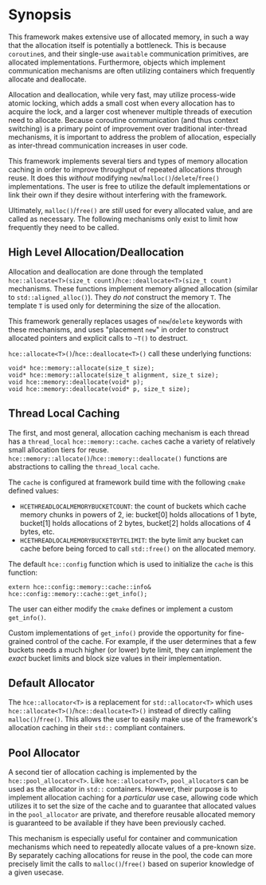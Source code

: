 # Synopsis 
This framework makes extensive use of allocated memory, in such a way that the allocation itself is potentially a bottleneck. This is because `coroutine`s, and their single-use `awaitable` communication primitives, are allocated implementations. Furthermore, objects which implement communication mechanisms are often utilizing containers which frequently allocate and deallocate.

Allocation and deallocation, while very fast, may utilize process-wide atomic locking, which adds a small cost when every allocation has to acquire the lock, and a larger cost whenever multiple threads of execution need to allocate. Because coroutine communication (and thus context switching) is a primary point of improvement over traditional inter-thread mechanisms, it is important to address the problem of allocation, especially as inter-thread communication increases in user code.

This framework implements several tiers and types of memory allocation caching in order to improve throughput of repeated allocations through reuse. It does this *without* modifying `new`/`malloc()`/`delete`/`free()` implementations. The user is free to utilize the default implementations or link their own if they desire without interfering with the framework. 

Ultimately, `malloc()`/`free()` are *still* used for every allocated value, and are called as necessary. The following mechanisms only exist to limit how frequently they need to be called.

## High Level Allocation/Deallocation
Allocation and deallocation are done through the templated `hce::allocate<T>(size_t count)`/`hce::deallocate<T>(size_t count)` mechanisms. These functions implement memory aligned allocation (similar to `std::aligned_alloc()`). They *do not* construct the memory `T`. The template `T` is used only for determining the size of the allocation. 

This framework generally replaces usages of `new`/`delete` keywords with these mechanisms, and uses "placement `new`" in order to construct allocated pointers and explicit calls to `~T()` to destruct.

`hce::allocate<T>()`/`hce::deallocate<T>()` call these underlying functions:
```
void* hce::memory::allocate(size_t size);
void* hce::memory::allocate(size_t alignment, size_t size);
void hce::memory::deallocate(void* p);
void hce::memory::deallocate(void* p, size_t size);
```

## Thread Local Caching
The first, and most general, allocation caching mechanism is each thread has a `thread_local` `hce::memory::cache`. `cache`s cache a variety of relatively small allocation tiers for reuse. `hce::memory::allocate()`/`hce::memory::deallocate()` functions are abstractions to calling the `thread_local` `cache`.

The `cache` is configured at framework build time with the following `cmake` defined values:
- `HCETHREADLOCALMEMORYBUCKETCOUNT`: the count of buckets which cache memory chunks in powers of 2, ie: bucket[0] holds allocations of 1 byte, bucket[1] holds allocations of 2 bytes, bucket[2] holds allocations of 4 bytes, etc.
- `HCETHREADLOCALMEMORYBUCKETBYTELIMIT`: the byte limit any bucket can cache before being forced to call `std::free()` on the allocated memory.

The default `hce::config` function which is used to initialize the `cache` is this function:
```
extern hce::config::memory::cache::info& hce::config::memory::cache::get_info();
```

The user can either modify the `cmake` defines or implement a custom `get_info()`. 

Custom implementations of `get_info()` provide the opportunity for fine-grained control of the cache. For example, if the user determines that a few buckets needs a much higher (or lower) byte limit, they can implement the *exact* bucket limits and block size values in their implementation.

## Default Allocator 
The `hce::allocator<T>` is a replacement for `std::allocator<T>` which uses `hce::allocate<T>()`/`hce::deallocate<T>()` instead of directly calling `malloc()`/`free()`. This allows the user to easily make use of the framework's allocation caching in their `std::` compliant containers.

## Pool Allocator 
A second tier of allocation caching is implemented by the `hce::pool_allocator<T>`. Like `hce::allocator<T>`, `pool_allocator`s can be used as the allocator in `std::` containers. However, their purpose is to implement allocation caching for a *particular* use case, allowing code which utilizes it to set the size of the cache and to guarantee that allocated values in the `pool_allocator` are private, and therefore reusable allocated memory is guaranteed to be available if they have been previously cached.

This mechanism is especially useful for container and communication mechanisms which need to repeatedly allocate values of a pre-known size. By separately caching allocations for reuse in the pool, the code can more precisely limit the calls to `malloc()`/`free()` based on superior knowledge of a given usecase.
